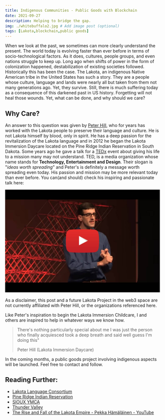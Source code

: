 ```yaml
---
title: Indigenous Communities - Public Goods with Blockchain
date: 2021-09-27
description: Helping to bridge the gap.
img: ./whitebuffalo2.jpg # Add image post (optional)
tags: [Lakota,blockchain,public goods]
---
```


When we look at the past, we sometimes can more clearly understand the present. The world today is evolving faster than ever before in terms of socio-technological factors. As it does, cultures,  people groups, and even nations struggle to keep up. Long ago when shifts of power in the form of colonization happened, destabilization of existing societies followed. Historically this has been the case. The Lakota, an indigenous Native American tribe in the United States has such a story. They are a people whose culture, language and lands were nearly all but taken from them not many generations ago. Yet, they survive. Still, there is much suffering today as a consequence of this darkened past in US history. Forgetting will not heal those wounds. Yet, what can be done, and why should we care? 

## Why Care?

An answer to this question was given by [Peter Hill](https://www.linkedin.com/in/peter-hill-b229b180), who for years has worked with the Lakota people to preserve their language and culture. He is not Lakota himself by blood, only in spirit. He has a deep passion for the revitalization of the Lakota language and in 2012 he began the Lakota Immersion Daycare located on the Pine Ridge Indian Reservation in South Dakota. Some years ago he gave a talk for a [TEDx](https://www.youtube.com/channel/UCsT0YIqwnpJCM-mx7-gSA4Q) event about giving his life to a mission many may not understand. TED, is a media organization whose name stands for **Technology, Entertainment and Design**. Their slogan is "*ideas worth spreading*" and Peter's is definitely a message worth spreading even today. His passion and mission may be more relevant today than ever before. You can(and should) check his inspiring and passionate talk here:

[![Saving the Lakota Language through Immersion Education](./image1.jpg)](https://www.youtube.com/watch?v=HD5GPBRsJcQ "Saving the Lakota Language through Immersion Education")

As a disclaimer, this post and a future Lakota Project in the web3 space are not currently affiliated with Peter Hill, or the organizations referenced here. 

Like Peter's inspiration to begin the Lakota Immersion Childcare, I and others are inspired to help in whatever ways we know how. 

> There's nothing particularly special about me I was just the person who finally acquiesced took a deep breath and said well guess I'm doing this"
> 
> Peter Hill (Lakota Immersion Daycare)

In the coming months, a public goods project involving indigenous aspects will be launched. Feel free to contact and follow.

## Reading Further:

* [Lakota Language Consortium](https://lakhota.org/)
* [Pine Ridge Indian Reservation](http://en.wikipedia.org/wiki/Pine_Ridge_Indian_Reservation)
* [SIOUX YMCA](https://www.siouxymca.org/)
* [Thunder Valley](https://www.thundervalley.org/)
* [The Rise and Fall of the Lakota Empire - Pekka Hämäläinen - YouTube](https://www.youtube.com/watch?v=C-fQo8zmiPQ)
